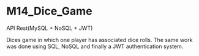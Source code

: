 # M14_Dice_Game
API Rest(MySQL + NoSQL + JWT)

Dices game in which one player has associated dice rolls.
The same work was done using SQL, NoSQL and finally a JWT authentication system.
